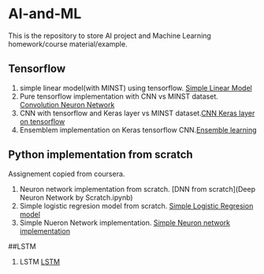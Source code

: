 # AI-and-ML
This is the repository to store AI project and Machine Learning homework/course material/example.

## Tensorflow
1. simple linear model(with MINST) using tensorflow. [Simple Linear Model](01_Simple_Linear_Model.ipynb)
2. Pure tensorflow implementation with CNN vs MINST dataset. [Convolution Neuron Network](02_Convolutional_Neural_Network.ipynb)
3. CNN with tensorflow and Keras layer vs MINST dataset.[CNN Keras layer on tensorflow](03C_Keras_API.ipynb)
4. Ensemblem implementation on Keras tensorflow CNN.[Ensemble learning](05_Ensemble_Learning.ipynb)

## Python implementation from scratch
Assignement copied from coursera. 

1. Neuron network implementation from scratch. [DNN from scratch](Deep Neuron Network by Scratch.ipynb)
2. Simple logistic regresion model from scratch. [Simple Logistic Regresion model](Logistic_Regression_with_a_Neural_Network_v5.ipynb)
3. Simple Nueron Network implementation. [Simple Neuron network implementation](NN_shallow_manual.py)

##LSTM

1. LSTM [LSTM](LSTM.py)



